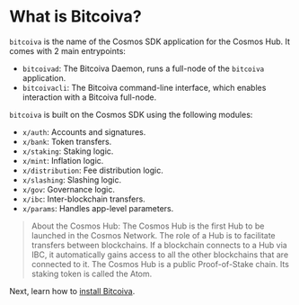 # What is Bitcoiva?

`bitcoiva` is the name of the Cosmos SDK application for the Cosmos Hub. It comes with 2 main entrypoints:

- `bitcoivad`: The Bitcoiva Daemon, runs a full-node of the `bitcoiva` application.
- `bitcoivacli`: The Bitcoiva command-line interface, which enables interaction with a Bitcoiva full-node.

`bitcoiva` is built on the Cosmos SDK using the following modules:

- `x/auth`: Accounts and signatures.
- `x/bank`: Token transfers.
- `x/staking`: Staking logic.
- `x/mint`: Inflation logic.
- `x/distribution`: Fee distribution logic.
- `x/slashing`: Slashing logic.
- `x/gov`: Governance logic.
- `x/ibc`: Inter-blockchain transfers.
- `x/params`: Handles app-level parameters.

>About the Cosmos Hub: The Cosmos Hub is the first Hub to be launched in the Cosmos Network. The role of a Hub is to facilitate transfers between blockchains. If a blockchain connects to a Hub via IBC, it automatically gains access to all the other blockchains that are connected to it. The Cosmos Hub is a public Proof-of-Stake chain. Its staking token is called the Atom.

Next, learn how to [install Bitcoiva](./installation.md).
